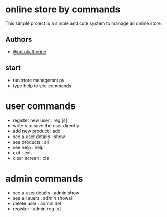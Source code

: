 
# online store by commands

This simple project is a simple and cute system to manage an online store.

## Authors

- [@octokatherine](https://github.com/Ehsan-004)

## start

- run store managemnt.py
- type help to see commands

# user commands

- register new user   : reg <name> <password> [s]
- write s to save the user directly
- add new product     : add <name> <password>
- see a user details  : show <name> <password>
- see products        : all
- see help            : help
- exit                : exit
- clear screen        : cls

# admin commands

- see a user details : admin show <name>
- see all suers      : admin showall
- delete user        : admin del <name> <password>
- register           : admin reg <name> <password> [s]